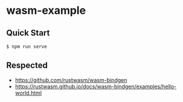 # wasm-example

## Quick Start

```bash
$ npm run serve
```

## Respected

- https://github.com/rustwasm/wasm-bindgen
- https://rustwasm.github.io/docs/wasm-bindgen/examples/hello-world.html

